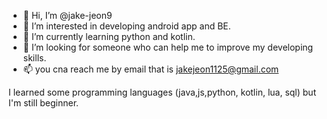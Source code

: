 - 👋 Hi, I’m @jake-jeon9
- 👀 I’m interested in developing android app and BE.
- 🌱 I’m currently learning python and kotlin.
- 💞️ I’m looking for someone who can help me to improve my developing skills.
- 📫 you cna reach me by email that is jakejeon1125@gmail.com

I learned some programming languages (java,js,python, kotlin, lua, sql) but I'm still beginner.

<!---
jake-jeon9/jake-jeon9 is a ✨ special ✨ repository because its `README.md` (this file) appears on your GitHub profile.
You can click the Preview link to take a look at your changes.
--->
